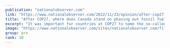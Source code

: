 ```yaml
---
publication: "nationalobserver.com"
link: "https://www.nationalobserver.com/2022/11/23/opinion/after-cop27-where-does-canada-stand-phasing-out-fossil-fuels"
title: "After COP27, where does Canada stand on phasing out fossil fuels?"
excerpt: "It was important for countries at COP27 to name the so-called elephant in the room — oil and gas — the main cause of climate change, write Keith Brooks and Dave Gray-Donald."
image: "https://www.nationalobserver.com/sites/nationalobserver.com/files/styles/nat_social/public/img/2022/11/21/cop27_nov_21_2.jpg?itok=RIQe_4pz"
group: pro
rank: 10
---
```

